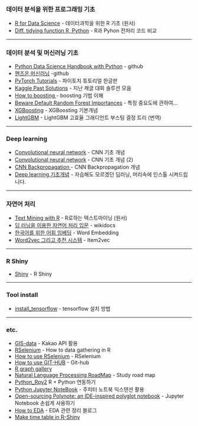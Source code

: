 ### 데이터 분석을 위한 프로그래밍 기초 
* <a href="https://r4ds.had.co.nz/">R for Data Science</a> - 데이터과학을 위한 R 기초 (원서) 
* <a href="https://pandas.pydata.org/pandas-docs/stable/getting_started/comparison/comparison_with_r.html?highlight=filter">Diff. tidying function R, Python</a> - R과 Pyhon 전처리 코드 비교 
---

### 데이터 분석 및 머신러닝 기초

* <a href="https://nbviewer.jupyter.org/github/jakevdp/PythonDataScienceHandbook/blob/master/notebooks/Index.ipynb">Python Data Science Handbook with Python</a> - github
* <a href="https://nbviewer.jupyter.org/github/rickiepark/handson-ml/blob/master/index.ipynb">핸즈온 머신러닝</a> -github
* <a href="https://tutorials.pytorch.kr/index.html#">PyTorch Tutorials</a> - 파이토치 튜토리얼 한글판
* <a href="http://ndres.me/kaggle-past-solutions/">Kaggle Past Solutions</a> - 지난 캐글 대회 솔루션 모음
* <a href="https://www.slideshare.net/freepsw/boosting-bagging-vs-boosting">How to boosting </a> - boosting 기법 이해
* <a href="https://explained.ai/rf-importance/">Beware Default Random Forest Importances</a> - 특징 중요도에 관하여...
* <a href="https://bcho.tistory.com/1354">XGBoosting</a> - XGBoosting 기본개념 
* <a href="https://aldente0630.github.io/data-science/2018/06/29/highly-efficient-gbdt.html">LightGBM</a> - LightGBM 고효율 그래디언트 부스팅 결정 트리 (번역)
---

### Deep learning 
* <a href="https://je-d.tistory.com/entry/%ED%95%A9%EC%84%B1%EA%B3%B1-%EC%8B%A0%EA%B2%BD%EB%A7%9DCNN">Convolutional neural network</a> - CNN 기초 개념
* <a href="https://excelsior-cjh.tistory.com/79">Convolutional neural network</a> - CNN 기초 개념 (2) 
* <a href="https://excelsior-cjh.tistory.com/79">CNN Backpropagation </a> - CNN Backpropagation 개념
* <a href="https://www.slideshare.net/yongho/ss-79607172">Deep learning 기초개념</a> - 자습해도 모르겠던 딥러닝, 머리속에 인스톨 시켜드립니다. 


---

### 자연어 처리

* <a href="https://www.tidytextmining.com/index.html">Text Mining with R</a> - R로하는 텍스트마이닝 (원서)
* <a href="https://wikidocs.net/book/2155">딥 러닝을 이용한 자연어 처리 입문</a> - wikidocs
* <a href="https://brunch.co.kr/@trost/27">한국어를 위한 어휘 임베딩</a> - Word Embedding
* <a href="https://brunch.co.kr/@goodvc78/16">Word2vec 그리고 추천 시스템</a> - Item2vec

---
### R Shiny
* <a href="https://mastering-shiny.org/">Shiny</a> - R Shiny

---
### Tool install
* <a href="http://blog.naver.com/PostView.nhn?blogId=lingua&logNo=221478347944">install_tensorflow</a> - tensorflow 설치 방법

---
### etc. 

* <a href="https://mrkevinna.github.io/%EB%8B%A4%EC%9D%8C-%EC%B9%B4%EC%B9%B4%EC%98%A4-API%EB%A5%BC-%ED%99%9C%EC%9A%A9%ED%95%9C-%EC%A7%80%EB%8F%84-%EC%8B%9C%EA%B0%81%ED%99%94/">GIS-data</a> - Kakao API 활용 
* <a href="http://blog.naver.com/PostView.nhn?blogId=nyaminyam&logNo=221249381133&parentCategoryNo=&categoryNo=27&viewDate=&isShowPopularPosts=false&from=postView">RSelenium</a> - How to data gathering in R  
* <a href="https://ropensci.github.io/RSelenium/articles/basics.html">How to use RSelenium</a> - RSelenium
* <a href="https://happygitwithr.com/github-pat.html#step-by-step">How to use GIT-HUB</a> - Git-hub
* <a href="https://www.r-graph-gallery.com/"> R graph gallery</a>
* <a href="https://github.com/graykode/nlp-roadmap/blob/master/README.md">Natural Language Processing RoadMap</a> - Study road map
* <a href="https://blog.pabii.co.kr/r-python-rpy2-1/">Python_Rpy2</a> R + Python 연동하기
* <a href="https://junpyopark.github.io/Jupyter_Extension/">Python Jupyter NoteBook</a> - 주피터 노트북 익스텐션 활용
* <a href="https://medium.com/netflix-techblog/open-sourcing-polynote-an-ide-inspired-polyglot-notebook-7f929d3f447">Open-sourcing Polynote: an IDE-inspired polyglot notebook</a> - Jupyter Notebook 손쉽게 사용하기
* <a href="http://www.dodomira.com/2016/10/20/how_to_eda/">How to EDA</a> - EDA 관련 정리 블로그
* <a href="https://github.com/daattali/timevis">Make time table in R-Shiny</a> 
